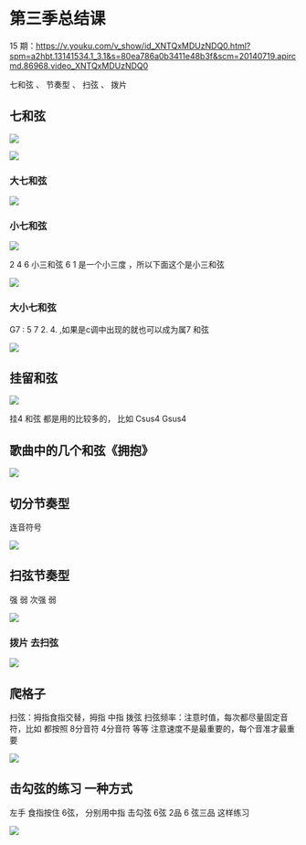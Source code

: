# 第三季总结课 


15 期：https://v.youku.com/v_show/id_XNTQxMDUzNDQ0.html?spm=a2hbt.13141534.1_3.1&s=80ea786a0b3411e48b3f&scm=20140719.apircmd.86968.video_XNTQxMDUzNDQ0

七和弦 、  节奏型 、 扫弦 、 拨片 



## 七和弦

![](assets/030/02/02/14-1666415462007.png)

![](assets/030/02/02/14-1666415491432.png)

### 大七和弦 


![](assets/030/02/02/14-1666415594816.png)

### 小七和弦


![](assets/030/02/02/14-1666415611610.png)

2 4 6 小三和弦   6 1 是一个小三度 ，所以下面这个是小三和弦


![](assets/030/02/02/14-1666415630583.png)


### 大小七和弦

G7 : 5 7 2. 4.   ,如果是c调中出现的就也可以成为属7 和弦

![](assets/030/02/02/14-1666415694120.png)



## 挂留和弦

![](assets/030/02/02/14-1666415809894.png)

挂4 和弦 都是用的比较多的， 比如 Csus4  Gsus4


## 歌曲中的几个和弦《拥抱》

![](assets/030/02/02/14-1666416343207.png)



## 切分节奏型 

连音符号

![](assets/030/02/02/14-1666416436768.png)

## 扫弦节奏型

强 弱 次强 弱

![](assets/030/02/02/14-1666416596984.png)




###  拨片 去扫弦



![](assets/030/02/02/14-1678506972507.png)



## 爬格子

扫弦：拇指食指交替，拇指 中指  拨弦
扫弦频率：注意时值，每次都尽量固定音符，比如 都按照 8分音符 4分音符  等等 
注意速度不是最重要的，每个音准才最重要

![](assets/030/02/02/14-1678507769097.png)




## 击勾弦的练习 一种方式


左手
食指按住 6弦， 分别用中指  击勾弦  6弦  2品   6 弦三品  这样练习


![](assets/030/02/02/14-1678508060882.png)


